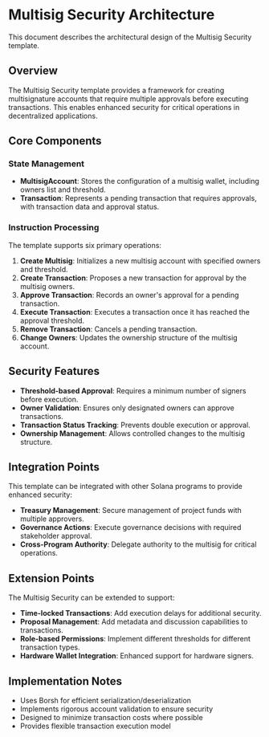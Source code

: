# Multisig Security Architecture

This document describes the architectural design of the Multisig Security template.

## Overview

The Multisig Security template provides a framework for creating multisignature accounts that require multiple approvals before executing transactions. This enables enhanced security for critical operations in decentralized applications.

## Core Components

### State Management

- **MultisigAccount**: Stores the configuration of a multisig wallet, including owners list and threshold.
- **Transaction**: Represents a pending transaction that requires approvals, with transaction data and approval status.

### Instruction Processing

The template supports six primary operations:

1. **Create Multisig**: Initializes a new multisig account with specified owners and threshold.
2. **Create Transaction**: Proposes a new transaction for approval by the multisig owners.
3. **Approve Transaction**: Records an owner's approval for a pending transaction.
4. **Execute Transaction**: Executes a transaction once it has reached the approval threshold.
5. **Remove Transaction**: Cancels a pending transaction.
6. **Change Owners**: Updates the ownership structure of the multisig account.

## Security Features

- **Threshold-based Approval**: Requires a minimum number of signers before execution.
- **Owner Validation**: Ensures only designated owners can approve transactions.
- **Transaction Status Tracking**: Prevents double execution or approval.
- **Ownership Management**: Allows controlled changes to the multisig structure.

## Integration Points

This template can be integrated with other Solana programs to provide enhanced security:

- **Treasury Management**: Secure management of project funds with multiple approvers.
- **Governance Actions**: Execute governance decisions with required stakeholder approval.
- **Cross-Program Authority**: Delegate authority to the multisig for critical operations.

## Extension Points

The Multisig Security can be extended to support:

- **Time-locked Transactions**: Add execution delays for additional security.
- **Proposal Management**: Add metadata and discussion capabilities to transactions.
- **Role-based Permissions**: Implement different thresholds for different transaction types.
- **Hardware Wallet Integration**: Enhanced support for hardware signers.

## Implementation Notes

- Uses Borsh for efficient serialization/deserialization
- Implements rigorous account validation to ensure security
- Designed to minimize transaction costs where possible
- Provides flexible transaction execution model

